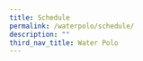 ```yaml
---
title: Schedule
permalink: /waterpolo/schedule/
description: ""
third_nav_title: Water Polo
---
```

